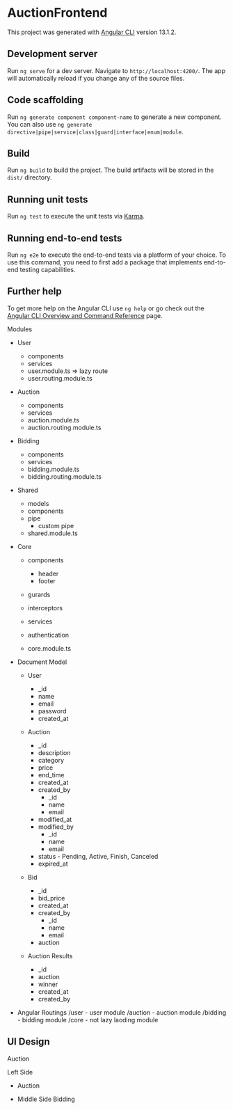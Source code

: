 # AuctionFrontend

This project was generated with [Angular CLI](https://github.com/angular/angular-cli) version 13.1.2.

## Development server

Run `ng serve` for a dev server. Navigate to `http://localhost:4200/`. The app will automatically reload if you change any of the source files.

## Code scaffolding

Run `ng generate component component-name` to generate a new component. You can also use `ng generate directive|pipe|service|class|guard|interface|enum|module`.

## Build

Run `ng build` to build the project. The build artifacts will be stored in the `dist/` directory.

## Running unit tests

Run `ng test` to execute the unit tests via [Karma](https://karma-runner.github.io).

## Running end-to-end tests

Run `ng e2e` to execute the end-to-end tests via a platform of your choice. To use this command, you need to first add a package that implements end-to-end testing capabilities.

## Further help

To get more help on the Angular CLI use `ng help` or go check out the [Angular CLI Overview and Command Reference](https://angular.io/cli) page.


Modules 
- User
    - components
    - services
    - user.module.ts => lazy route
    - user.routing.module.ts
- Auction
    - components
    - services
    - auction.module.ts
    - auction.routing.module.ts
- Bidding
    - components
    - services
    - bidding.module.ts
    - bidding.routing.module.ts
- Shared 
    - models
    - components
    - pipe 
        - custom pipe
    - shared.module.ts
    
- Core 
    - components
        - header 
        - footer
    - gurards
    - interceptors
    - services
    - authentication

    - core.module.ts

- Document Model
    - User
        - _id
        - name
        - email
        - password
        - created_at
    
    - Auction
        - _id
        - description
        - category
        - price
        - end_time
        - created_at
        - created_by
            - _id
            - name
            - email
        - modified_at
        - modified_by
            - _id
            - name
            - email
        - status - Pending, Active, Finish, Canceled
        - expired_at
    
    - Bid
        - _id
        - bid_price
        - created_at
        - created_by
            - _id
            - name
            - email
        - auction

    - Auction Results
        - _id
        - auction
        - winner 
        - created_at
        - created_by


- Angular Routings
    /user       - user module
    /auction    - auction module
    /bidding    - bidding module
    /core       - not lazy laoding module
    


UI Design
------
Auction

Left Side
- Auction


- Middle Side
    Bidding
    


